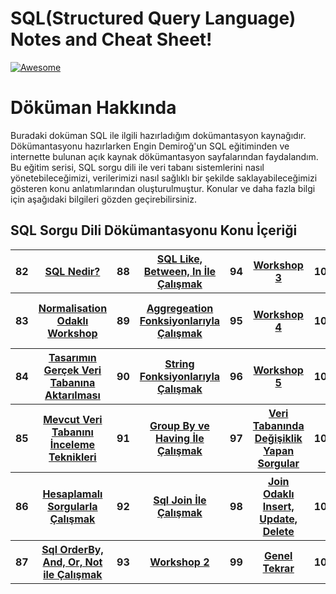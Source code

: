 # SQL(Structured Query Language) Notes and Cheat Sheet!

[![Awesome](https://cdn.rawgit.com/sindresorhus/awesome/d7305f38d29fed78fa85652e3a63e154dd8e8829/media/badge.svg)](https://github.com/sindresorhus/awesome) <a name="awesome-frontend-resources"></a>

# Döküman Hakkında

<p>
Buradaki doküman SQL ile ilgili hazırladığım dokümantasyon kaynağıdır. Dökümantasyonu hazırlarken Engin Demiroğ'un SQL eğitiminden ve internette bulunan açık kaynak dökümantasyon sayfalarından faydalandım. Bu eğitim serisi, SQL sorgu dili ile veri tabanı sistemlerini nasıl yönetebileceğimizi, verilerimizi nasıl sağlıklı bir şekilde saklayabileceğimizi gösteren konu anlatımlarından oluşturulmuştur. Konular ve daha fazla bilgi için aşağıdaki bilgileri gözden geçirebilirsiniz.
</p>

## SQL Sorgu Dili Dökümantasyonu Konu İçeriği

<table class="table table-striped">

  <tbody>
    <tr>
      <th scope="row">82</th>
      <th scope="row"><a href="https://github.com/berkeJr/sql-operations-notes/blob/master/documentations/82.sql-intro.md" >SQL Nedir?</a></th>
      <th scope="row">88</th>
      <th scope="row"><a href="https://github.com/berkeJr/sql-operations-notes/blob/master/documentations/88.like-between-in.md" >SQL Like, Between, In İle Çalışmak</a></th>
	  <th scope="row">94</th>
	  <th scope="row"><a href="https://github.com/berkeJr/sql-operations-notes/blob/master/documentations/94.workshop-3.md" >Workshop 3</a></th>
	  <th scope="row">100</th>
	  <th scope="row"><a href="https://github.com/berkeJr/sql-operations-notes/blob/master/documentations/100.pro-design.md" >Profesyonel Tasarım Örneği</a></th>
    </tr>
    <tr>
      <th scope="row">83</th>
      <th scope="row"><a href="https://github.com/berkeJr/sql-operations-notes/blob/master/documentations/83.normalisation-odakli-workshop.md" >Normalisation Odaklı Workshop</a></th>
      <th scope="row">89</th>
      <th scope="row"><a href="https://github.com/berkeJr/sql-operations-notes/blob/master/documentations/89.aggregeation-functions.md" >Aggregeation Fonksiyonlarıyla Çalışmak</a></th>
	  <th scope="row">95</th>
	  <th scope="row"><a href="https://github.com/berkeJr/sql-operations-notes/blob/master/documentations/95.workshop-4.md" >Workshop 4</a></th>
	  <th scope="row">101</th>
	  <th scope="row"><a href="https://github.com/berkeJr/sql-operations-notes/blob/master/documentations/101.design-into-db.md" >Demo Tasarımın Veritabanına Dönüştürülmesi</a></th>
    </tr>
    <tr>
      <th scope="row">84</th>
	  <th scope="row"><a href="https://github.com/berkeJr/sql-operations-notes/blob/master/documentations/84.tasarim-into-db.md" >Tasarımın Gerçek Veri Tabanına Aktarılması</a></th>
	  <th scope="row">90</th>
      <th scope="row"><a href="https://github.com/berkeJr/sql-operations-notes/blob/master/documentations/90.string.-functions.md" >String Fonksiyonlarıyla Çalışmak</a></th>
	  <th scope="row">96</th>
	  <th scope="row"><a href="https://github.com/berkeJr/sql-operations-notes/blob/master/documentations/96.workshop-5.md" >Workshop 5</a></th>
	  <th scope="row">102</th>
	  <th scope="row"><a href="https://github.com/berkeJr/sql-operations-notes/blob/master/documentations/102.sql-index.md" >Index Mimarisi</a></th>
    </tr>
    </tr>
	  <tr>
      <th scope="row">85</th>
	  <th scope="row"><a href="https://github.com/berkeJr/sql-operations-notes/blob/master/documentations/85.mevcut-db-inceleme.md" >Mevcut Veri Tabanını İnceleme Teknikleri</a></th>
	  <th scope="row">91</th>
	  <th scope="row"><a href="https://github.com/berkeJr/sql-operations-notes/blob/master/documentations/91.groupby-having.md" >Group By ve Having İle Çalışmak</a></th>
	  <th scope="row">97</th>
	  <th scope="row"><a href="https://github.com/berkeJr/sql-operations-notes/blob/master/documentations/97.db-queries.md" >Veri Tabanında Değişiklik Yapan Sorgular</a></th>
	  <th scope="row">103</th>
	  <th scope="row"><a href="https://github.com/berkeJr/sql-operations-notes/blob/master/documentations/103.index.with-best-practice.md" >Best Practice Odaklı İndex</a></th>
    </tr>
	  <tr>
      <th scope="row">86</th>
	  <th scope="row"><a href="https://github.com/berkeJr/sql-operations-notes/blob/master/documentations/86.hesaplamali-sorgular.md" >Hesaplamalı Sorgularla Çalışmak</a></th>
	  <th scope="row">92</th>
	  <th scope="row"><a href="https://github.com/berkeJr/sql-operations-notes/blob/master/documentations/92.sql-join.md" >Sql Join İle Çalışmak</a></th>  
	  <th scope="row">98</th>
	  <th scope="row"><a href="https://github.com/berkeJr/sql-operations-notes/blob/master/documentations/98.join-focused-insert-update.md" >Join Odaklı Insert, Update, Delete</a></th>
	  <th scope="row">104</th>
	  <th scope="row"><a href="https://github.com/berkeJr/sql-operations-notes/blob/master/documentations/104.udemy-design-demo.md" >Udemy Sisteminin Tasarım Demosu</a></th>
    </tr>
	  <tr>
      <th scope="row">87</th>
	  <th scope="row"><a href="https://github.com/berkeJr/sql-operations-notes/blob/master/documentations/87.orderby-and-or-not.md" >Sql OrderBy, And, Or, Not ile Çalışmak</a></th>
	  <th scope="row">93</th>
	  <th scope="row"><a href="https://github.com/berkeJr/sql-operations-notes/blob/master/documentations/93.workshop-2.md" >Workshop 2</a></th>
	  <th scope="row">99</th>
	  <th scope="row"><a href="https://github.com/berkeJr/sql-operations-notes/blob/master/documentations/99.general-review.md" >Genel Tekrar</a></th>
	  <th scope="row">105</th>
	  <th scope="row"><a href="" >...</a></th>
    </tr>
  </tbody>
</table>
